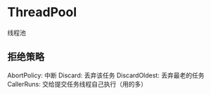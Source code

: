 # ThreadPool
线程池

## 拒绝策略
AbortPolicy: 中断
Discard: 丢弃该任务
DiscardOldest: 丢弃最老的任务
CallerRuns: 交给提交任务线程自己执行（用的多）

